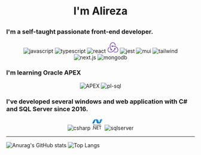 
# <p align="center">I'm Alireza</p>

 ### I'm a self-taught passionate front-end developer.

<p align="center">
<img height="30" alt="javascript" src="https://raw.githubusercontent.com/danielcranney/readme-generator/main/public/icons/skills/javascript-colored.svg">
<img height="30" alt="typescript" src="https://raw.githubusercontent.com/danielcranney/readme-generator/main/public/icons/skills/typescript-colored.svg">
<img height="30" alt="react" src="https://raw.githubusercontent.com/danielcranney/readme-generator/main/public/icons/skills/react-colored.svg">
<img height="30" alt="redux" src="https://raw.githubusercontent.com/github/explore/80688e429a7d4ef2fca1e82350fe8e3517d3494d/topics/redux/redux.png">
<img height="30" alt="jest" src="https://jestjs.io/img/jest.png">
<img height="30" alt="mui" src="https://raw.githubusercontent.com/danielcranney/readme-generator/main/public/icons/skills/materialui-colored.svg">
<img height="30" alt="tailwind" src="https://raw.githubusercontent.com/danielcranney/readme-generator/main/public/icons/skills/tailwindcss-colored.svg">
 <br/>
<img height="30" alt="next.js" src="https://assets.vercel.com/image/upload/v1662130559/nextjs/Icon_light_background.png">
<img height="30" alt="mongodb" src="https://www.svgrepo.com/show/331488/mongodb.svg">
</p>

### I'm learning Oracle APEX

<p align="center">
<img height="40" alt="APEX" src="https://avatars.githubusercontent.com/u/4430336?s=48&v=4">
<img height="50" alt="pl-sql" src="https://www.oracle.com/a/ocom/img/pl-sql.svg">
</p>

### I've developed several windows and web application with C# and SQL Server since 2016.

<p align="center">  
<img height="30" alt="csharp" src="https://raw.githubusercontent.com/danielcranney/readme-generator/main/public/icons/skills/csharp-colored.svg">
<img height="30" alt="aspdotnet" src="https://raw.githubusercontent.com/devicons/devicon/master/icons/dot-net/dot-net-original-wordmark.svg">
<img height="30" alt="sqlserver" src="https://camo.githubusercontent.com/7518bdbe92e34ee62df755ffe857fafb4a7c537ed0e1b9f6a5bef7a1d3c8356a/68747470733a2f2f7777772e7376677265706f2e636f6d2f73686f772f3330333232392f6d6963726f736f66742d73716c2d7365727665722d6c6f676f2e737667">
</p>

___

![Anurag's GitHub stats](https://github-readme-stats.vercel.app/api?username=alirezamirahmadi&show_icons=true&theme=onedark)  ![Top Langs](https://github-readme-stats.vercel.app/api/top-langs/?username=alirezamirahmadi&hide_progress=true) 
